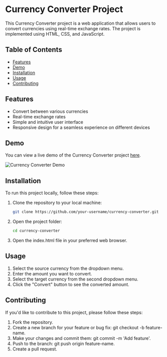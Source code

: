 # Currency Converter Project

This Currency Converter project is a web application that allows users to convert currencies using real-time exchange rates. The project is implemented using HTML, CSS, and JavaScript.

## Table of Contents

- [Features](#features)
- [Demo](#demo)
- [Installation](#installation)
- [Usage](#usage)
- [Contributing](#contributing)

## Features

- Convert between various currencies
- Real-time exchange rates
- Simple and intuitive user interface
- Responsive design for a seamless experience on different devices

## Demo

You can view a live demo of the Currency Converter project [here](https://currencytocurrency.netlify.app/).

![Currency Converter Demo](demo.gif)

## Installation

To run this project locally, follow these steps:

1. Clone the repository to your local machine:

   ```bash
   git clone https://github.com/your-username/currency-converter.git
   ```

2. Open the project folder:
   ```bash
   cd currency-converter
   ```
3. Open the index.html file in your preferred web browser.
   
## Usage
1. Select the source currency from the dropdown menu.
2. Enter the amount you want to convert.
3. Select the target currency from the second dropdown menu.
4. Click the "Convert" button to see the converted amount.


## Contributing
If you'd like to contribute to this project, please follow these steps:

1. Fork the repository.
2. Create a new branch for your feature or bug fix: git checkout -b feature-name.
3. Make your changes and commit them: git commit -m 'Add feature'.
4. Push to the branch: git push origin feature-name.
5. Create a pull request.

